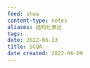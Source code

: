 ```yaml
---
feed: show
content-type: notes
aliases: 结构化表达
tags: 
date: 2022-06-23
title: SCQA
date created: 2022-06-09
---
```

